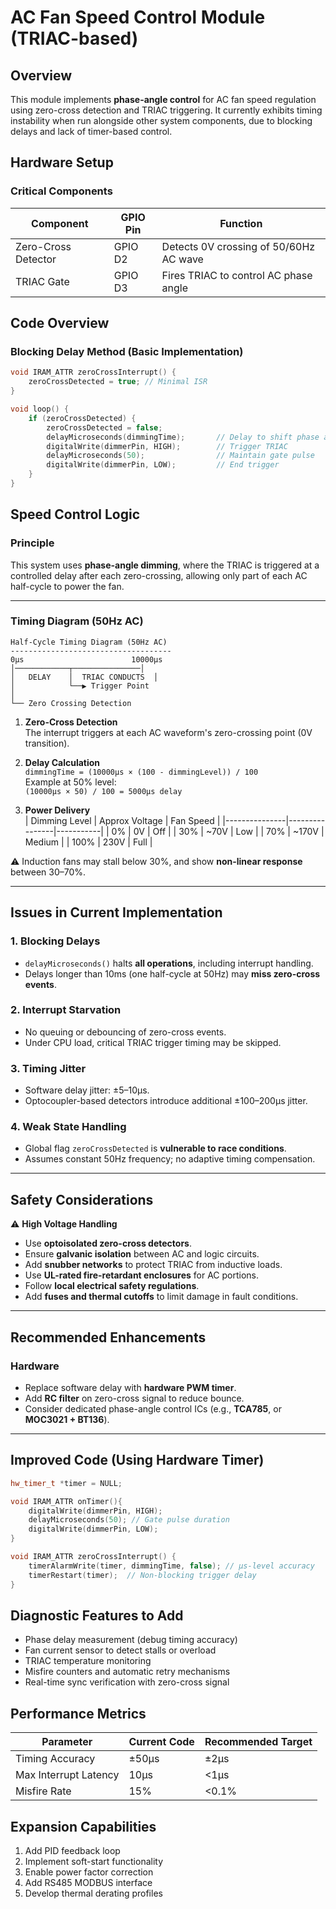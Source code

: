 # AC Fan Speed Control Module (TRIAC-based)

## Overview
This module implements **phase-angle control** for AC fan speed regulation using zero-cross detection and TRIAC triggering. It currently exhibits timing instability when run alongside other system components, due to blocking delays and lack of timer-based control.

## Hardware Setup

### Critical Components
| Component           | GPIO Pin | Function                                |
|---------------------|----------|-----------------------------------------|
| Zero-Cross Detector | GPIO D2  | Detects 0V crossing of 50/60Hz AC wave  |
| TRIAC Gate          | GPIO D3  | Fires TRIAC to control AC phase angle   |

## Code Overview

### Blocking Delay Method (Basic Implementation)

```cpp
void IRAM_ATTR zeroCrossInterrupt() {
    zeroCrossDetected = true; // Minimal ISR
}

void loop() {
    if (zeroCrossDetected) {
        zeroCrossDetected = false;
        delayMicroseconds(dimmingTime);       // Delay to shift phase angle
        digitalWrite(dimmerPin, HIGH);        // Trigger TRIAC
        delayMicroseconds(50);                // Maintain gate pulse
        digitalWrite(dimmerPin, LOW);         // End trigger
    }
}
```

## Speed Control Logic

### Principle
This system uses **phase-angle dimming**, where the TRIAC is triggered at a controlled delay after each zero-crossing, allowing only part of each AC half-cycle to power the fan.

---

### Timing Diagram (50Hz AC)



```
Half-Cycle Timing Diagram (50Hz AC)
------------------------------------
0µs                        10000µs
│────────────┬───────────────│
│   DELAY    │  TRIAC CONDUCTS  │
│            └──▶ Trigger Point
│
└── Zero Crossing Detection
```

1. **Zero-Cross Detection**  
   The interrupt triggers at each AC waveform's zero-crossing point (0V transition).

2. **Delay Calculation**  
   `dimmingTime = (10000µs × (100 - dimmingLevel)) / 100`  
   Example at 50% level:  
   `(10000µs × 50) / 100 = 5000µs delay`

3. **Power Delivery**  
   | Dimming Level | Approx Voltage | Fan Speed |
|---------------|----------------|-----------|
| 0%            | 0V             | Off       |
| 30%           | ~70V           | Low       |
| 70%           | ~170V          | Medium    |
| 100%          | 230V           | Full      |

⚠️ Induction fans may stall below 30%, and show **non-linear response** between 30–70%.

---

## Issues in Current Implementation

### 1. Blocking Delays
- `delayMicroseconds()` halts **all operations**, including interrupt handling.
- Delays longer than 10ms (one half-cycle at 50Hz) may **miss zero-cross events**.

### 2. Interrupt Starvation
- No queuing or debouncing of zero-cross events.
- Under CPU load, critical TRIAC trigger timing may be skipped.

### 3. Timing Jitter
- Software delay jitter: ±5–10µs.
- Optocoupler-based detectors introduce additional ±100–200µs jitter.

### 4. Weak State Handling
- Global flag `zeroCrossDetected` is **vulnerable to race conditions**.
- Assumes constant 50Hz frequency; no adaptive timing compensation.

---

## Safety Considerations

⚠️ **High Voltage Handling**
- Use **optoisolated zero-cross detectors**.
- Ensure **galvanic isolation** between AC and logic circuits.
- Add **snubber networks** to protect TRIAC from inductive loads.
- Use **UL-rated fire-retardant enclosures** for AC portions.
- Follow **local electrical safety regulations**.
- Add **fuses and thermal cutoffs** to limit damage in fault conditions.

---

## Recommended Enhancements

### Hardware
- Replace software delay with **hardware PWM timer**.
- Add **RC filter** on zero-cross signal to reduce bounce.
- Consider dedicated phase-angle control ICs (e.g., **TCA785**, or **MOC3021 + BT136**).

---

## Improved Code (Using Hardware Timer)

```cpp
hw_timer_t *timer = NULL;

void IRAM_ATTR onTimer(){
    digitalWrite(dimmerPin, HIGH);
    delayMicroseconds(50); // Gate pulse duration
    digitalWrite(dimmerPin, LOW);
}

void IRAM_ATTR zeroCrossInterrupt() {
    timerAlarmWrite(timer, dimmingTime, false); // µs-level accuracy
    timerRestart(timer);  // Non-blocking trigger delay
}
```

## Diagnostic Features to Add
- Phase delay measurement (debug timing accuracy)
- Fan current sensor to detect stalls or overload
- TRIAC temperature monitoring
- Misfire counters and automatic retry mechanisms
- Real-time sync verification with zero-cross signal

## Performance Metrics
| Parameter          | Current Code | Recommended Target |
|--------------------|--------------|--------------------|
| Timing Accuracy    | ±50µs        | ±2µs               |
| Max Interrupt Latency | 10µs      | <1µs               |
| Misfire Rate       | 15%          | <0.1%              |

## Expansion Capabilities
1. Add PID feedback loop
2. Implement soft-start functionality
3. Enable power factor correction
4. Add RS485 MODBUS interface
5. Develop thermal derating profiles